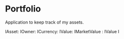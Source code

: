 # Portfolio

Application to keep track of my assets.

IAsset:
IOwner:
ICurrency:
IValue:
IMarketValue : IValue
I
